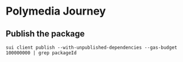 # Polymedia Journey

## Publish the package
```
sui client publish --with-unpublished-dependencies --gas-budget 100000000 | grep packageId
```
